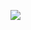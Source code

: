 [![](https://mermaid.ink/img/pako:eNq9VM1uEzEQfpWRz8kmpH-SDz2BQFVbkJITLIepPZs12bVd2xtaRXkBLpw4ol54CJ6HF2gfgdl46YFeKFTsaeebmW8-fxp7I5TTJKSIdNmRVfTc4DJgW1rgz2NIRhmPNsFFcB8jhYcJBtc9njND2fj4OOMSXr5YQJ2Sj3IyianThmKhYlFTE41dmaIyE7rC1jeE3k-ix19UqJJZY6L7CT2Y_8fMP0yS8Gpxdgraqa4lm3KVpgfNTyOvRWM5HR-nMNUE3ASVaeh_CPzwF_pOcI1zFYxPfyLz3DEUzLJO4Cq4J1ow0RBATLwkEeiKVJeMXf4-pV88xpDnUVI1xVwwf30OVXDtLnpabzQmZG_cI_fr3QZKUfJFsalfMCE5vLv58un2-2d4wwYRoNXQuDXBj6_fenSnf84XpLnetfJgyn2z6Wx_PN0bTw8Wzw7lwaHc2y9mR0dvSwHbERRFAe__3fls-WCowqa5QLWCqrPM6Gz2PJDVFHKJZcooRqKlwOuj-TXY9LNKwcl2EK4xrPgodst12CU3v7ZKyBQ6GonO9wccXg4hK2wibX8C0WKG3g?type=png)](https://mermaid.live/edit#pako:eNq9VM1uEzEQfpWRz8kmpH-SDz2BQFVbkJITLIepPZs12bVd2xtaRXkBLpw4ol54CJ6HF2gfgdl46YFeKFTsaeebmW8-fxp7I5TTJKSIdNmRVfTc4DJgW1rgz2NIRhmPNsFFcB8jhYcJBtc9njND2fj4OOMSXr5YQJ2Sj3IyianThmKhYlFTE41dmaIyE7rC1jeE3k-ix19UqJJZY6L7CT2Y_8fMP0yS8Gpxdgraqa4lm3KVpgfNTyOvRWM5HR-nMNUE3ASVaeh_CPzwF_pOcI1zFYxPfyLz3DEUzLJO4Cq4J1ow0RBATLwkEeiKVJeMXf4-pV88xpDnUVI1xVwwf30OVXDtLnpabzQmZG_cI_fr3QZKUfJFsalfMCE5vLv58un2-2d4wwYRoNXQuDXBj6_fenSnf84XpLnetfJgyn2z6Wx_PN0bTw8Wzw7lwaHc2y9mR0dvSwHbERRFAe__3fls-WCowqa5QLWCqrPM6Gz2PJDVFHKJZcooRqKlwOuj-TXY9LNKwcl2EK4xrPgodst12CU3v7ZKyBQ6GonO9wccXg4hK2wibX8C0WKG3g)
